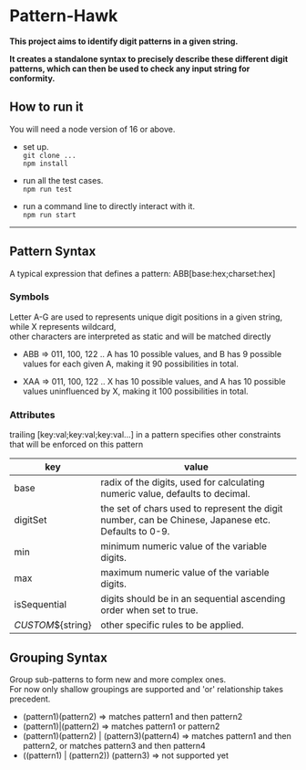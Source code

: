 # Pattern-Hawk
**This project aims to identify digit patterns in a given string.**   
     
**It creates a standalone syntax to precisely describe these different digit patterns, which can then be used to check any input string for conformity.**


## How to run it
You will need a node version of 16 or above.

* set up.  
`git clone ...`    
`npm install`

* run all the test cases.  
`npm run test`

* run a command line to directly interact with it.  
`npm run start`  

---------

## Pattern Syntax
A typical expression that defines a pattern: ABB[base:hex;charset:hex] 

### Symbols
Letter A-G are used to represents unique digit positions in a given string, while X represents wildcard,  
other characters are interpreted as static and will be matched directly

* ABB => 011, 100, 122 ..
A has 10 possible values, and B has 9 possible values for each given A, making it 90 possibilities in total.

* XAA => 011, 100, 122 ..
X has 10 possible values, and A has 10 possible values uninfluenced by X, making it 100 possibilities in total.


### Attributes
trailing [key:val;key:val;key:val...] in a pattern specifies other constraints that will be enforced on this pattern   

key | value |
| ----------- | ----------- |
base | radix of the digits, used for calculating numeric value, defaults to decimal.    
digitSet | the set of chars used to represent the digit number, can be Chinese, Japanese etc. Defaults to 0-9.      
min | minimum numeric value of the variable digits.   
max | maximum numeric value of the variable digits.   
isSequential | digits should be in an sequential ascending order when set to true.     
_CUSTOM_${string} | other specific rules to be applied.    


## Grouping Syntax
  Group sub-patterns to form new and more complex ones.    
  For now only shallow groupings are supported and 'or' relationship takes precedent.   

 * (pattern1)(pattern2) => matches pattern1 and then pattern2
 * (pattern1)|(pattern2) => matches pattern1 or pattern2
 * (pattern1)(pattern2) | (pattern3)(pattern4) => matches pattern1 and then pattern2, or matches pattern3 and then pattern4
 * ((pattern1) | (pattern2)) (pattern3) => not supported yet
